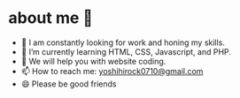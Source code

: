 # about me 👋

- 🔭 I am constantly looking for work and honing my skills.
- 🌱 I’m currently learning HTML, CSS, Javascript, and PHP.
- 👯 We will help you with website coding.
- 📫 How to reach me: yoshihirock0710@gmail.com
- 😄 Please be good friends
